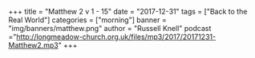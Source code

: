 +++
title = "Matthew 2 v 1 - 15"
date = "2017-12-31"
tags = ["Back to the Real World"]
categories = ["morning"]
banner = "img/banners/matthew.png"
author = "Russell Knell"
podcast ="http://longmeadow-church.org.uk/files/mp3/2017/20171231-Matthew2.mp3"
+++
